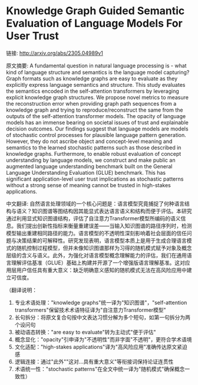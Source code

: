 # Knowledge Graph Guided Semantic Evaluation of Language Models For User Trust

链接: http://arxiv.org/abs/2305.04989v1

原文摘要:
A fundamental question in natural language processing is - what kind of
language structure and semantics is the language model capturing? Graph formats
such as knowledge graphs are easy to evaluate as they explicitly express
language semantics and structure. This study evaluates the semantics encoded in
the self-attention transformers by leveraging explicit knowledge graph
structures. We propose novel metrics to measure the reconstruction error when
providing graph path sequences from a knowledge graph and trying to
reproduce/reconstruct the same from the outputs of the self-attention
transformer models. The opacity of language models has an immense bearing on
societal issues of trust and explainable decision outcomes. Our findings
suggest that language models are models of stochastic control processes for
plausible language pattern generation. However, they do not ascribe object and
concept-level meaning and semantics to the learned stochastic patterns such as
those described in knowledge graphs. Furthermore, to enable robust evaluation
of concept understanding by language models, we construct and make public an
augmented language understanding benchmark built on the General Language
Understanding Evaluation (GLUE) benchmark. This has significant
application-level user trust implications as stochastic patterns without a
strong sense of meaning cannot be trusted in high-stakes applications.

中文翻译:
自然语言处理领域的一个核心问题是：语言模型究竟捕捉了何种语言结构与语义？知识图谱等图结构因其能显式表达语言语义和结构而便于评估。本研究通过利用显式知识图谱结构，评估了自注意力Transformer模型所编码的语义信息。我们提出创新性指标来衡量重建误差——当输入知识图谱的路径序列时，检测模型输出重建相同路径的能力。语言模型的不透明性深刻影响着社会层面的信任问题与决策结果的可解释性。研究发现表明，语言模型本质上是用于生成合理语言模式的随机控制过程模型，但并未像知识图谱那样为习得的随机模式赋予对象及概念层级的含义与语义。此外，为强化对语言模型概念理解能力的评估，我们在通用语言理解评估基准（GLUE）基础上构建并开源了一个增强版语言理解基准。这对应用层用户信任具有重大意义：缺乏明确意义感知的随机模式无法在高风险应用中建立可信度。

（翻译说明：
1. 专业术语处理："knowledge graphs"统一译为"知识图谱"，"self-attention transformers"保留技术术语特征译为"自注意力Transformer模型"
2. 长句拆分：将原文复合句按中文表达习惯分解为多个短句，如第一句拆分为两个设问句
3. 被动语态转换："are easy to evaluate"转为主动式"便于评估"
4. 概念显化："opacity"引申译为"不透明性"而非字面"不透明"，更符合学术语境
5. 文化适配："high-stakes applications"译为"高风险应用"准确传达原文紧迫感
6. 逻辑连接：通过"此外""这对...具有重大意义"等衔接词保持论证连贯性
7. 术语统一性："stochastic patterns"在全文中统一译为"随机模式"确保概念一致性）
